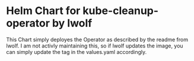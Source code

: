 # Helm Chart for kube-cleanup-operator by lwolf

This Chart simply deployes the Operator as described by the readme from lwolf. I am not activly maintaining this, so if lwolf updates the image, you can simply update the tag in the values.yaml accordingly.
